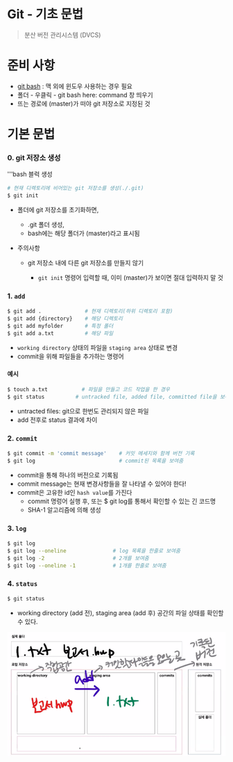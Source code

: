 # Git - 기초 문법

> 분산 버전 관리시스템 (DVCS)



# 준비 사항

* [git bash](gitforwindow.com) : 맥 외에 윈도우 사용하는 경우 필요
* 폴더 - 우클릭 - git bash here: command 창 띄우기
* 뜨는 경로에 (master)가 떠야 git 저장소로 지정된 것



# 기본 문법

### 0. git 저장소 생성

'''bash 블럭 생성

```bash
# 현재 디렉토리에 비어있는 git 저장소를 생성(./.git)
$ git init
```

* 폴더에 git 저장소를 초기화하면, 

  * .git 폴더 생성,
  * bash에는 해당 폴더가 (master)라고 표시됨

* 주의사항

  * git 저장소 내에 다른 git 저장소를 만들지 않기

    * `git init` 명령어 입력할 때, 이미 (master)가 보이면 절대 입력하지 말 것

      

### 1. `add`

```bash
$ git add .              # 현재 디렉토리(하위 디렉토리 포함)
$ git add {directory}    # 해당 디렉토리 
$ git add myfolder       # 특정 폴더
$ git add a.txt          # 해당 파일
```

- `working directory` 상태의 파일을 `staging area` 상태로 변경
- commit을 위해 파일들을 추가하는 명령어



#### 예시

```bash
$ touch a.txt           # 파일을 만들고 코드 작업을 한 경우
$ git status          # untracked file, added file, committed file을 보여줌  
```

- untracted files: git으로 한번도 관리되지 않은 파일
- add 전후로 status 결과에 차이



### 2. `commit`

```bash
$ git commit -m 'commit message'    # 커밋 메세지와 함께 버전 기록
$ git log                           # commit된 목록을 보여줌
```

- commit을 통해 하나의 버전으로 기록됨
- commit message는 현재 변경사항들을 잘 나타낼 수 있어야 한다!
- commit은 고유한 id인 `hash value`를 가진다
  - commit 명렁어 실행 후, 또는 $ git log를 통해서 확인할 수 있는 긴 코드명
  - SHA-1 알고리즘에 의해 생성



### 3. `log`

```bash
$ git log
$ git log --oneline               # log 목록을 한줄로 보여줌
$ git log -2                      # 2개를 보여줌
$ git log --oneline -1            # 1개를 한줄로 보여줌
```





###  4. `status`

```bash
$ git status
```

* working directory (add 전), staging area (add 후) 공간의 파일 상태를 확인할 수 있다.

![concept](md_images/concept.png)























